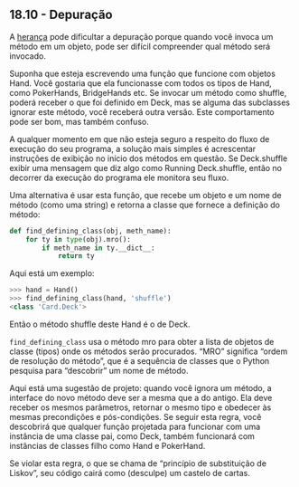## 18.10 - Depuração

A [herança](11-glossario.md#herança) pode dificultar a depuração porque quando você invoca um método em um objeto, pode ser difícil compreender qual método será invocado.

Suponha que esteja escrevendo uma função que funcione com objetos Hand. Você gostaria que ela funcionasse com todos os tipos de Hand, como PokerHands, BridgeHands etc. Se invocar um método como shuffle, poderá receber o que foi definido em Deck, mas se alguma das subclasses ignorar este método, você receberá outra versão. Este comportamento pode ser bom, mas também confuso.

A qualquer momento em que não esteja seguro a respeito do fluxo de execução do seu programa, a solução mais simples é acrescentar instruções de exibição no início dos métodos em questão. Se Deck.shuffle exibir uma mensagem que diz algo como Running Deck.shuffle, então no decorrer da execução do programa ele monitora seu fluxo.

Uma alternativa é usar esta função, que recebe um objeto e um nome de método (como uma string) e retorna a classe que fornece a definição do método:

```python
def find_defining_class(obj, meth_name):
    for ty in type(obj).mro():
        if meth_name in ty.__dict__:
            return ty
```

Aqui está um exemplo:

```python
>>> hand = Hand()
>>> find_defining_class(hand, 'shuffle')
<class 'Card.Deck'>
```

Então o método shuffle deste Hand é o de Deck.

`find_defining_class` usa o método mro para obter a lista de objetos de classe (tipos) onde os métodos serão procurados. “MRO” significa “ordem de resolução do método”, que é a sequência de classes que o Python pesquisa para “descobrir” um nome de método.

Aqui está uma sugestão de projeto: quando você ignora um método, a interface do novo método deve ser a mesma que a do antigo. Ela deve receber os mesmos parâmetros, retornar o mesmo tipo e obedecer às mesmas precondições e pós-condições. Se seguir esta regra, você descobrirá que qualquer função projetada para funcionar com uma instância de uma classe pai, como Deck, também funcionará com instâncias de classes filho como Hand e PokerHand.

Se violar esta regra, o que se chama de “princípio de substituição de Liskov”, seu código cairá como (desculpe) um castelo de cartas.
